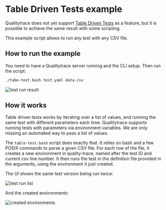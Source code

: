 # Table Driven Tests example

Qualitytrace does not yet support [Table Driven Tests](https://en.wikipedia.org/wiki/Data-driven_testing) as a feature, but it is possible to achieve the same result with some scripting.

This example script allows to run any test with any CSV file.

## How to run the example

You need to have a Qualitytrace server running and the CLI setup. Then run the script:

```bash
./tabe-test.bash test.yaml data.csv
```

![test run result](./test-run.png)

## How it works

Table driven tests works by iterating over a list of values, and running the same test with different parameters each time.
Qualitytrace supports running tests with parameters via environment variables. We are only missing an automated way to pass a list of values.

The `table-test.bash` script does exactly that. It relies on bash and a few POSIX commands to parse a given CSV file.
For each row of the file, it creates a new environment in quality-trace, named after the test ID and current csv line number.
It then runs the test in the definition file provided in the arguments, using the environment it just created.

The UI shows the same test version being run twice:

![test run list](./run-list.png)

And the created environments:

![created environments](./envs.png)
